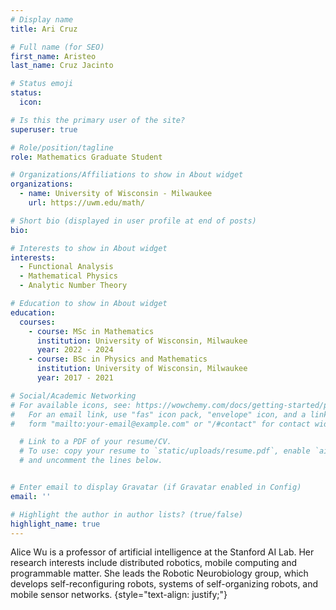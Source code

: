 ```yaml
---
# Display name
title: Ari Cruz

# Full name (for SEO)
first_name: Aristeo
last_name: Cruz Jacinto

# Status emoji
status:
  icon:

# Is this the primary user of the site?
superuser: true

# Role/position/tagline
role: Mathematics Graduate Student

# Organizations/Affiliations to show in About widget
organizations:
  - name: University of Wisconsin - Milwaukee
    url: https://uwm.edu/math/

# Short bio (displayed in user profile at end of posts)
bio: 

# Interests to show in About widget
interests:
  - Functional Analysis
  - Mathematical Physics
  - Analytic Number Theory

# Education to show in About widget
education:
  courses:
    - course: MSc in Mathematics
      institution: University of Wisconsin, Milwaukee
      year: 2022 - 2024
    - course: BSc in Physics and Mathematics
      institution: University of Wisconsin, Milwaukee
      year: 2017 - 2021

# Social/Academic Networking
# For available icons, see: https://wowchemy.com/docs/getting-started/page-builder/#icons
#   For an email link, use "fas" icon pack, "envelope" icon, and a link in the
#   form "mailto:your-email@example.com" or "/#contact" for contact widget.

  # Link to a PDF of your resume/CV.
  # To use: copy your resume to `static/uploads/resume.pdf`, enable `ai` icons in `params.yaml`,
  # and uncomment the lines below.


# Enter email to display Gravatar (if Gravatar enabled in Config)
email: ''

# Highlight the author in author lists? (true/false)
highlight_name: true
---
```


Alice Wu is a professor of artificial intelligence at the Stanford AI Lab. Her research interests include distributed robotics, mobile computing and programmable matter. She leads the Robotic Neurobiology group, which develops self-reconfiguring robots, systems of self-organizing robots, and mobile sensor networks.
{style="text-align: justify;"}
